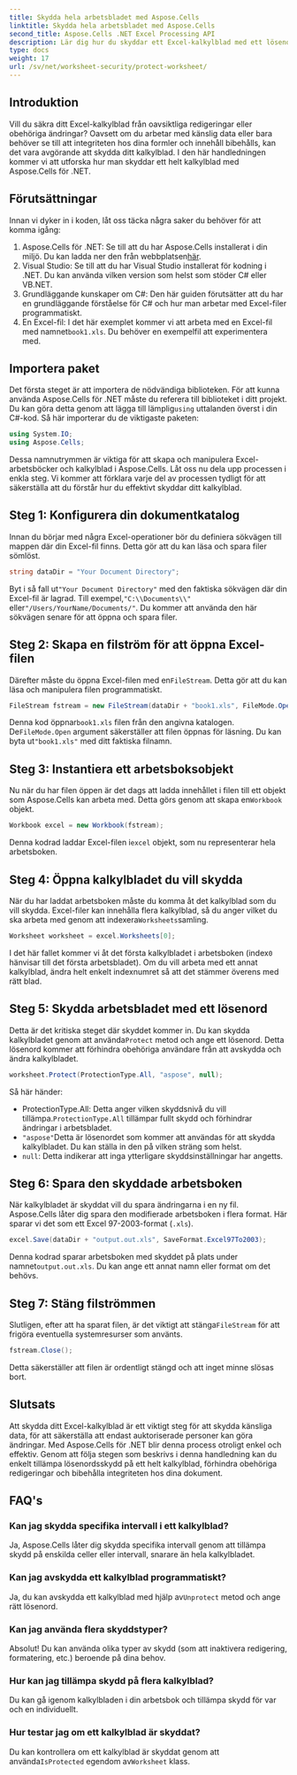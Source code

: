 ```yaml
---
title: Skydda hela arbetsbladet med Aspose.Cells
linktitle: Skydda hela arbetsbladet med Aspose.Cells
second_title: Aspose.Cells .NET Excel Processing API
description: Lär dig hur du skyddar ett Excel-kalkylblad med ett lösenord med Aspose.Cells för .NET. Steg-för-steg handledning för att säkra dina data med lätthet.
type: docs
weight: 17
url: /sv/net/worksheet-security/protect-worksheet/
---
```

## Introduktion
Vill du säkra ditt Excel-kalkylblad från oavsiktliga redigeringar eller obehöriga ändringar? Oavsett om du arbetar med känslig data eller bara behöver se till att integriteten hos dina formler och innehåll bibehålls, kan det vara avgörande att skydda ditt kalkylblad. I den här handledningen kommer vi att utforska hur man skyddar ett helt kalkylblad med Aspose.Cells för .NET.
## Förutsättningar
Innan vi dyker in i koden, låt oss täcka några saker du behöver för att komma igång:
1.  Aspose.Cells för .NET: Se till att du har Aspose.Cells installerat i din miljö. Du kan ladda ner den från webbplatsen[här](https://releases.aspose.com/cells/net/).
2. Visual Studio: Se till att du har Visual Studio installerat för kodning i .NET. Du kan använda vilken version som helst som stöder C# eller VB.NET.
3. Grundläggande kunskaper om C#: Den här guiden förutsätter att du har en grundläggande förståelse för C# och hur man arbetar med Excel-filer programmatiskt.
4.  En Excel-fil: I det här exemplet kommer vi att arbeta med en Excel-fil med namnet`book1.xls`. Du behöver en exempelfil att experimentera med.
## Importera paket
 Det första steget är att importera de nödvändiga biblioteken. För att kunna använda Aspose.Cells för .NET måste du referera till biblioteket i ditt projekt. Du kan göra detta genom att lägga till lämplig`using` uttalanden överst i din C#-kod.
Så här importerar du de viktigaste paketen:
```csharp
using System.IO;
using Aspose.Cells;
```
Dessa namnutrymmen är viktiga för att skapa och manipulera Excel-arbetsböcker och kalkylblad i Aspose.Cells.
Låt oss nu dela upp processen i enkla steg. Vi kommer att förklara varje del av processen tydligt för att säkerställa att du förstår hur du effektivt skyddar ditt kalkylblad.
## Steg 1: Konfigurera din dokumentkatalog
Innan du börjar med några Excel-operationer bör du definiera sökvägen till mappen där din Excel-fil finns. Detta gör att du kan läsa och spara filer sömlöst.
```csharp
string dataDir = "Your Document Directory";
```
 Byt i så fall ut`"Your Document Directory"` med den faktiska sökvägen där din Excel-fil är lagrad. Till exempel,`"C:\\Documents\\"` eller`"/Users/YourName/Documents/"`. Du kommer att använda den här sökvägen senare för att öppna och spara filer.
## Steg 2: Skapa en filström för att öppna Excel-filen
 Därefter måste du öppna Excel-filen med en`FileStream`. Detta gör att du kan läsa och manipulera filen programmatiskt.
```csharp
FileStream fstream = new FileStream(dataDir + "book1.xls", FileMode.Open);
```
 Denna kod öppnar`book1.xls` filen från den angivna katalogen. De`FileMode.Open` argument säkerställer att filen öppnas för läsning. Du kan byta ut`"book1.xls"` med ditt faktiska filnamn.
## Steg 3: Instantiera ett arbetsboksobjekt
 Nu när du har filen öppen är det dags att ladda innehållet i filen till ett objekt som Aspose.Cells kan arbeta med. Detta görs genom att skapa en`Workbook` objekt.
```csharp
Workbook excel = new Workbook(fstream);
```
 Denna kodrad laddar Excel-filen i`excel` objekt, som nu representerar hela arbetsboken.
## Steg 4: Öppna kalkylbladet du vill skydda
 När du har laddat arbetsboken måste du komma åt det kalkylblad som du vill skydda. Excel-filer kan innehålla flera kalkylblad, så du anger vilket du ska arbeta med genom att indexera`Worksheets`samling.
```csharp
Worksheet worksheet = excel.Worksheets[0];
```
 I det här fallet kommer vi åt det första kalkylbladet i arbetsboken (index`0` hänvisar till det första arbetsbladet). Om du vill arbeta med ett annat kalkylblad, ändra helt enkelt indexnumret så att det stämmer överens med rätt blad.
## Steg 5: Skydda arbetsbladet med ett lösenord
 Detta är det kritiska steget där skyddet kommer in. Du kan skydda kalkylbladet genom att använda`Protect` metod och ange ett lösenord. Detta lösenord kommer att förhindra obehöriga användare från att avskydda och ändra kalkylbladet.
```csharp
worksheet.Protect(ProtectionType.All, "aspose", null);
```
Så här händer:
-  ProtectionType.All: Detta anger vilken skyddsnivå du vill tillämpa.`ProtectionType.All` tillämpar fullt skydd och förhindrar ändringar i arbetsbladet.
- `"aspose"`Detta är lösenordet som kommer att användas för att skydda kalkylbladet. Du kan ställa in den på vilken sträng som helst.
- `null`: Detta indikerar att inga ytterligare skyddsinställningar har angetts.
## Steg 6: Spara den skyddade arbetsboken
När kalkylbladet är skyddat vill du spara ändringarna i en ny fil. Aspose.Cells låter dig spara den modifierade arbetsboken i flera format. Här sparar vi det som ett Excel 97-2003-format (`.xls`).
```csharp
excel.Save(dataDir + "output.out.xls", SaveFormat.Excel97To2003);
```
 Denna kodrad sparar arbetsboken med skyddet på plats under namnet`output.out.xls`. Du kan ange ett annat namn eller format om det behövs.
## Steg 7: Stäng filströmmen
 Slutligen, efter att ha sparat filen, är det viktigt att stänga`FileStream` för att frigöra eventuella systemresurser som använts.
```csharp
fstream.Close();
```
Detta säkerställer att filen är ordentligt stängd och att inget minne slösas bort.
## Slutsats
Att skydda ditt Excel-kalkylblad är ett viktigt steg för att skydda känsliga data, för att säkerställa att endast auktoriserade personer kan göra ändringar. Med Aspose.Cells för .NET blir denna process otroligt enkel och effektiv. Genom att följa stegen som beskrivs i denna handledning kan du enkelt tillämpa lösenordsskydd på ett helt kalkylblad, förhindra obehöriga redigeringar och bibehålla integriteten hos dina dokument.
## FAQ's
### Kan jag skydda specifika intervall i ett kalkylblad?  
Ja, Aspose.Cells låter dig skydda specifika intervall genom att tillämpa skydd på enskilda celler eller intervall, snarare än hela kalkylbladet.
### Kan jag avskydda ett kalkylblad programmatiskt?  
 Ja, du kan avskydda ett kalkylblad med hjälp av`Unprotect` metod och ange rätt lösenord.
### Kan jag använda flera skyddstyper?  
Absolut! Du kan använda olika typer av skydd (som att inaktivera redigering, formatering, etc.) beroende på dina behov.
### Hur kan jag tillämpa skydd på flera kalkylblad?  
Du kan gå igenom kalkylbladen i din arbetsbok och tillämpa skydd för var och en individuellt.
### Hur testar jag om ett kalkylblad är skyddat?  
 Du kan kontrollera om ett kalkylblad är skyddat genom att använda`IsProtected` egendom av`Worksheet` klass.